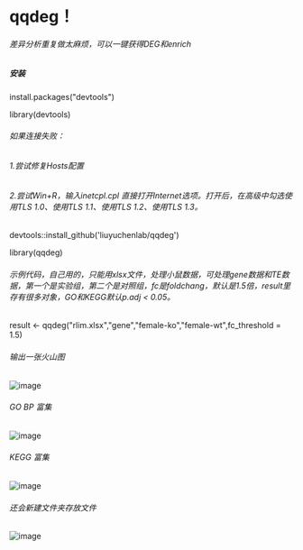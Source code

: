 # qqdeg！ 
###### 差异分析重复做太麻烦，可以一键获得DEG和enrich
##### 安装

install.packages("devtools")

library(devtools)  

###### 如果连接失败：  
###### 1.尝试修复Hosts配置  
###### 2.尝试Win+R，输入inetcpl.cpl 直接打开Internet选项。打开后，在高级中勾选使用TLS 1.0、使用TLS 1.1、使用TLS 1.2、使用TLS 1.3。

devtools::install_github('liuyuchenlab/qqdeg')  


library(qqdeg)  

###### 示例代码，自己用的，只能用xlsx文件，处理小鼠数据，可处理gene数据和TE数据，第一个是实验组，第二个是对照组，fc是foldchang，默认是1.5倍，result里存有很多对象，GO和KEGG默认p.adj < 0.05。

result <- qqdeg("rlim.xlsx","gene","female-ko","female-wt",fc_threshold = 1.5)

###### 输出一张火山图
![image](https://github.com/user-attachments/assets/8443dde9-1d17-47a0-bcff-d22ea42c6b49)

###### GO BP 富集
![image](https://github.com/user-attachments/assets/612d569c-f38d-4bd3-902d-a6b0ed72022a)

###### KEGG 富集
![image](https://github.com/user-attachments/assets/246a62b7-0951-4246-88a9-e8083a37bc60)

###### 还会新建文件夹存放文件
![image](https://github.com/user-attachments/assets/fa96f77d-620d-4fe6-8693-72fb5d5bb3ca)












